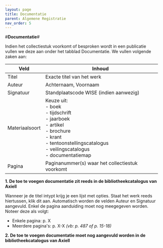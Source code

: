 ```yaml
---
layout: page
title: Documentatie
parent: Algemene Registratie
nav_order: 5
---
```


#**Documentatie**#

Indien het collectiestuk voorkomt of besproken wordt in een publicatie vullen we deze aan onder het tabblad Documentatie. We vullen volgende zaken aan:

| Veld           | Inhoud                                                                                                                                                                            |
|----------------|-----------------------------------------------------------------------------------------------------------------------------------------------------------------------------------|
| Titel          | Exacte titel van het werk                                                                                                                                                         |
| Auteur         | Achternaam, Voornaam                                                                                                                                                              |
| Signatuur      | Standplaatscode WISE (indien aanwezig)                                                                                                                                            |
| Materiaalsoort | Keuze uit:<br> - boek<br> - tijdschrift<br> - jaarboek<br> - artikel<br> - brochure<br> - krant<br> - tentoonstellingscatalogus<br> - veilingscatalogus<br> - documentatiemap<br> |
| Pagina         | Paginanummer(s) waar het collectiestuk voorkomt                                                                                                                                   |

**1. De toe te voegen documentatie zit reeds in de bibliotheekcatalogus van Axiell**

Wanneer je de titel intypt krijg je een lijst met opties. Staat het werk reeds hiertussen, klik dit aan. Automatisch worden de velden Auteur en Signatuur aangevuld. Enkel de pagina aanduiding moet nog meegegeven worden. Noteer deze als volgt:
- Enkele pagina: p. X
- Meerdere pagina's: p. X-X
*(vb: p. 487 of p. 15-18)*

**2. De toe te voegen documentatie moet nog aangevuld worden in de bibliotheekcatalogus van Axiell**

